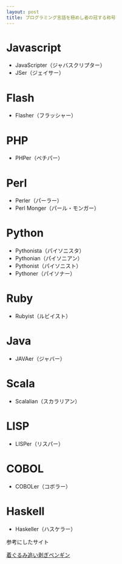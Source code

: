 ```yaml
---
layout: post
title: プログラミング言語を極めし者の冠する称号
---
```


# Javascript

- JavaScripter（ジャバスクリプター）
- JSer（ジェイサー）

# Flash

- Flasher（フラッシャー）

# PHP

- PHPer（ペチパー）

# Perl

- Perler（パーラー）
- Perl Monger（パール・モンガー）

# Python

- Pythonista（パイソニスタ）
- Pythonian（パイソニアン）
- Pythonist（パイソニスト）
- Pythoner（パイソナー）

# Ruby

- Rubyist（ルビイスト）

# Java

- JAVAer（ジャバー）

# Scala

- Scalalian（スカラリアン）

# LISP

- LISPer（リスパー）

# COBOL

- COBOLer（コボラー）

# Haskell

- Haskeller（ハスケラー）

参考にしたサイト

[着ぐるみ追い剥ぎペンギン](http://www.kigurumi.asia/)
